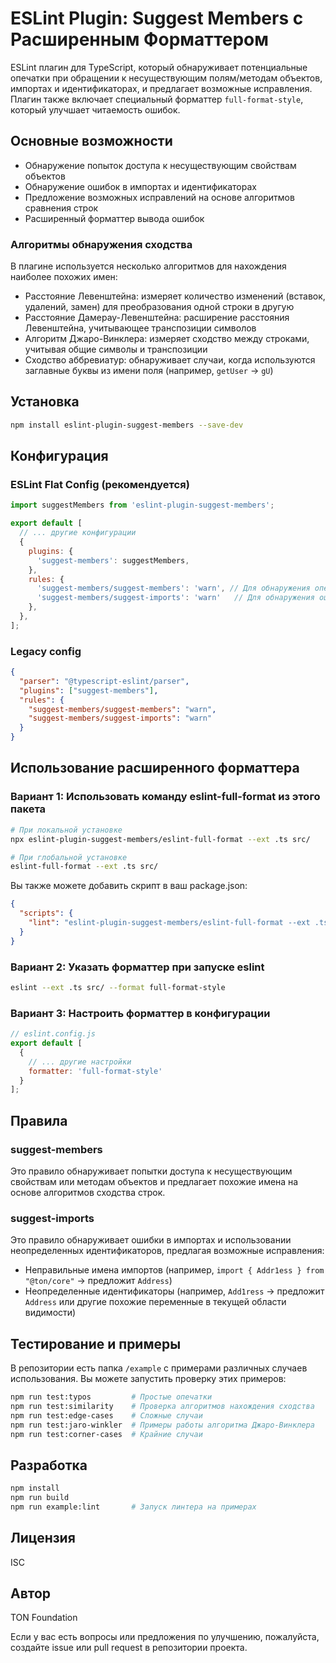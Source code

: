 # ESLint Plugin: Suggest Members с Расширенным Форматтером

ESLint плагин для TypeScript, который обнаруживает потенциальные опечатки при обращении к несуществующим полям/методам объектов, импортах и идентификаторах, и предлагает возможные исправления. Плагин также включает специальный форматтер `full-format-style`, который улучшает читаемость ошибок.

## Основные возможности

- Обнаружение попыток доступа к несуществующим свойствам объектов
- Обнаружение ошибок в импортах и идентификаторах
- Предложение возможных исправлений на основе алгоритмов сравнения строк
- Расширенный форматтер вывода ошибок

### Алгоритмы обнаружения сходства

В плагине используется несколько алгоритмов для нахождения наиболее похожих имен:

- Расстояние Левенштейна: измеряет количество изменений (вставок, удалений, замен) для преобразования одной строки в другую
- Расстояние Дамерау-Левенштейна: расширение расстояния Левенштейна, учитывающее транспозиции символов
- Алгоритм Джаро-Винклера: измеряет сходство между строками, учитывая общие символы и транспозиции
- Сходство аббревиатур: обнаруживает случаи, когда используются заглавные буквы из имени поля (например, `getUser` → `gU`)

## Установка

```bash
npm install eslint-plugin-suggest-members --save-dev
```

## Конфигурация

### ESLint Flat Config (рекомендуется)

```js
import suggestMembers from 'eslint-plugin-suggest-members';

export default [
  // ... другие конфигурации
  {
    plugins: {
      'suggest-members': suggestMembers,
    },
    rules: {
      'suggest-members/suggest-members': 'warn', // Для обнаружения опечаток в свойствах объектов
      'suggest-members/suggest-imports': 'warn'   // Для обнаружения ошибок в импортах и идентификаторах
    },
  },
];
```

### Legacy config

```json
{
  "parser": "@typescript-eslint/parser",
  "plugins": ["suggest-members"],
  "rules": {
    "suggest-members/suggest-members": "warn",
    "suggest-members/suggest-imports": "warn"
  }
}
```

## Использование расширенного форматтера

### Вариант 1: Использовать команду eslint-full-format из этого пакета

```bash
# При локальной установке
npx eslint-plugin-suggest-members/eslint-full-format --ext .ts src/

# При глобальной установке
eslint-full-format --ext .ts src/
```

Вы также можете добавить скрипт в ваш package.json:

```json
{
  "scripts": {
    "lint": "eslint-plugin-suggest-members/eslint-full-format --ext .ts src/"
  }
}
```

### Вариант 2: Указать форматтер при запуске eslint

```bash
eslint --ext .ts src/ --format full-format-style
```

### Вариант 3: Настроить форматтер в конфигурации

```js
// eslint.config.js
export default [
  {
    // ... другие настройки
    formatter: 'full-format-style'
  }
];
```

## Правила

### suggest-members

Это правило обнаруживает попытки доступа к несуществующим свойствам или методам объектов и предлагает похожие имена на основе алгоритмов сходства строк.

### suggest-imports

Это правило обнаруживает ошибки в импортах и использовании неопределенных идентификаторов, предлагая возможные исправления:

- Неправильные имена импортов (например, `import { Addr1ess } from "@ton/core"` → предложит `Address`)
- Неопределенные идентификаторы (например, `Add1ress` → предложит `Address` или другие похожие переменные в текущей области видимости)

## Тестирование и примеры

В репозитории есть папка `/example` с примерами различных случаев использования. Вы можете запустить проверку этих примеров:

```bash
npm run test:typos         # Простые опечатки
npm run test:similarity    # Проверка алгоритмов нахождения сходства
npm run test:edge-cases    # Сложные случаи
npm run test:jaro-winkler  # Примеры работы алгоритма Джаро-Винклера
npm run test:corner-cases  # Крайние случаи
```

## Разработка

```bash
npm install
npm run build
npm run example:lint       # Запуск линтера на примерах
```

## Лицензия

ISC

## Автор

TON Foundation

Если у вас есть вопросы или предложения по улучшению, пожалуйста, создайте issue или pull request в репозитории проекта.